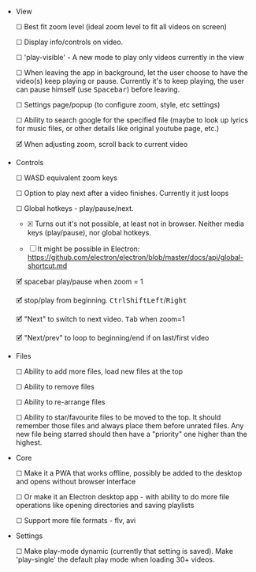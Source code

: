 
* View

  ☐ Best fit zoom level (ideal zoom level to fit all videos on screen)

  ☐ Display info/controls on video.

  ☐ 'play-visible' - A new mode to play only videos currently in the view

  ☐ When leaving the app in background, let the user choose to have the video(s) keep playing or pause. Currently it's to keep playing, the user can pause himself (use <kbd>Spacebar</kbd>) before leaving.

  ☐ Settings page/popup (to configure zoom, style, etc settings)

  ☐ Ability to search google for the specified file (maybe to look up lyrics for music files, or other details like original youtube page, etc.)

  🗹 When adjusting zoom, scroll back to current video

* Controls

  ☐ WASD equivalent zoom keys

  ☐ Option to play next after a video finishes. Currently it just loops

  ☐ Global hotkeys - play/pause/next.

    * 🗵 Turns out it's not possible, at least not in browser. Neither media keys (play/pause), nor global hotkeys.

    * ☐ It might be possible in Electron: https://github.com/electron/electron/blob/master/docs/api/global-shortcut.md

  🗹 spacebar play/pause when zoom = 1

  🗹 stop/play from beginning. <kbd>Ctrl</kbd><kbd>Shift</kbd><kbd>Left</kbd>/<kbd>Right</kbd>

  🗹 "Next" to switch to next video. <kbd>Tab</kbd> when zoom=1

  🗹 "Next/prev" to loop to beginning/end if on last/first video

* Files

  ☐ Ability to add more files, load new files at the top

  ☐ Ability to remove files

  ☐ Ability to re-arrange files

  ☐ Ability to star/favourite files to be moved to the top. It should remember those files and always place them before unrated files. Any new file being starred should then have a "priority" one higher than the highest.

* Core

  ☐ Make it a PWA that works offline, possibly be added to the desktop and opens without browser interface

  ☐ Or make it an Electron desktop app - with ability to do more file operations like opening directories and saving playlists

  ☐ Support more file formats - flv, avi

* Settings

  ☐ Make play-mode dynamic (currently that setting is saved). Make 'play-single' the default play mode when loading 30+ videos.

